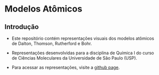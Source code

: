 # **Modelos Atômicos**  
## **Introdução**

- Este repositório contém representações visuais dos modelos atômicos de Dalton, Thomson, Rutherford e Bohr.

- Representações desenvolvidas para a disciplina de Química I do curso de Ciências Moleculares da Universidade de São Paulo (USP).

- Para acessar as representações, visite a [github page](https://hermengardo.github.io/modelosAtomicos/).
